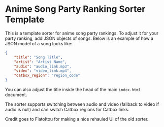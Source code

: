 # Anime Song Party Ranking Sorter Template

This is a template sorter for anime song party rankings. To adjust it for your party ranking, add JSON objects of songs. Below is an example of how a JSON model of a song looks like:

```json
{
    "title": "Song Title",
    "artist": "Artist Name",
    "audio": "audio_link.mp3",
    "video": "video_link.mp4",
    "catbox_region": "region_code"
}
```

You can also adjust the title inside the head of the main `index.html` document.

The sorter supports switching between audio and video (fallback to video if audio is null) and can switch Catbox regions for Catbox links.

Credit goes to FlatoItou for making a nice rehauled UI of the old sorter.
